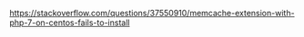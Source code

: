 https://stackoverflow.com/questions/37550910/memcache-extension-with-php-7-on-centos-fails-to-install
